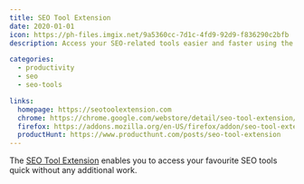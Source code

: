 ```yaml
---
title: SEO Tool Extension
date: 2020-01-01
icon: https://ph-files.imgix.net/9a5360cc-7d1c-4fd9-92d9-f836290c2bfb
description: Access your SEO-related tools easier and faster using the SEO Tool Extension.

categories:
  - productivity
  - seo
  - seo-tools

links:
  homepage: https://seotoolextension.com
  chrome: https://chrome.google.com/webstore/detail/seo-tool-extension/ilcppocoelkoplmgkffgdnfgngibpici
  firefox: https://addons.mozilla.org/en-US/firefox/addon/seo-tool-extension/
  productHunt: https://www.producthunt.com/posts/seo-tool-extension
---
```


The [SEO Tool Extension](https://seotoolextension.com) enables you to access your favourite SEO tools quick without any additional work.